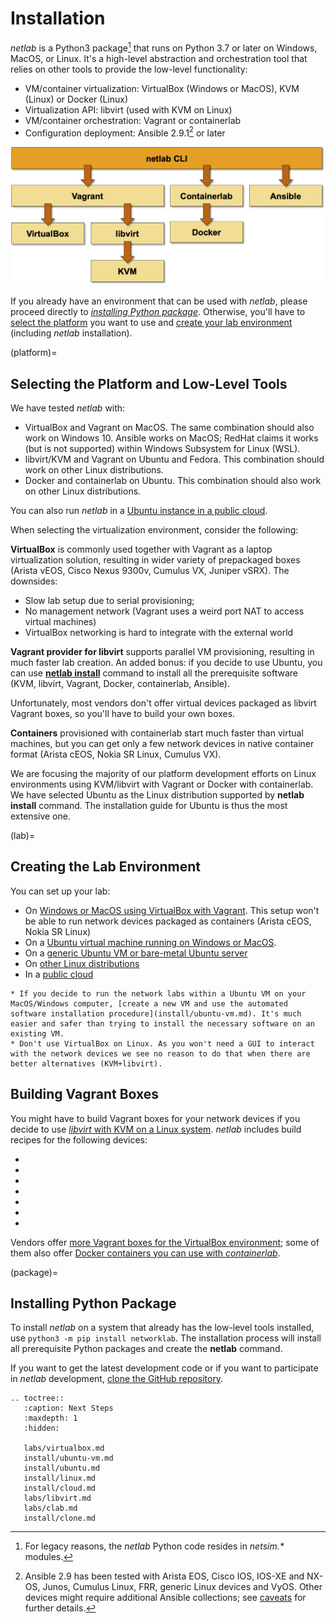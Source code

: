 # Installation

*netlab* is a Python3 package[^NSL] that runs on Python 3.7 or later on Windows, MacOS, or Linux. It's a high-level abstraction and orchestration tool that relies on other tools to provide the low-level functionality:

[^NSL]: For legacy reasons, the *netlab* Python code resides in *netsim.\** modules.

* VM/container virtualization: VirtualBox (Windows or MacOS), KVM (Linux) or Docker (Linux)
* Virtualization API: libvirt (used with KVM on Linux)
* VM/container orchestration: Vagrant or containerlab
* Configuration deployment: Ansible 2.9.1[^ANS] or later

[^ANS]: Ansible 2.9 has been tested with Arista EOS, Cisco IOS, IOS-XE and NX-OS, Junos, Cumulus Linux, FRR, generic Linux devices and VyOS. Other devices might require additional Ansible collections; see [caveats](caveats.md) for further details.

![High-level architecture](high-level-architecture.png)

If you already have an environment that can be used with *netlab*, please proceed directly to *[installing Python package](package)*. Otherwise, you'll have to [select the platform](platform) you want to use and [create your lab environment ](lab)(including *netlab* installation).

(platform)=
## Selecting the Platform and Low-Level Tools

We have tested *netlab* with:

* VirtualBox and Vagrant on MacOS. The same combination should also work on Windows 10. Ansible works on MacOS; RedHat claims it works (but is not supported) within Windows Subsystem for Linux (WSL).
* libvirt/KVM and Vagrant on Ubuntu and Fedora. This combination should work on other Linux distributions.
* Docker and containerlab on Ubuntu. This combination should also work on other Linux distributions.

You can also run *netlab* in a [Ubuntu instance in a public cloud](install/cloud.md).

When selecting the virtualization environment, consider the following:

**VirtualBox** is commonly used together with Vagrant as a laptop virtualization solution, resulting in wider variety of prepackaged boxes (Arista vEOS, Cisco Nexus 9300v, Cumulus VX, Juniper vSRX). The downsides: 

* Slow lab setup due to serial provisioning;
* No management network (Vagrant uses a weird port NAT to access virtual machines)
* VirtualBox networking is hard to integrate with the external world

**Vagrant provider for libvirt** supports parallel VM provisioning, resulting in much faster lab creation. An added bonus: if you decide to use Ubuntu, you can use **[netlab install](netlab/install.md)** command to install all the prerequisite software (KVM, libvirt, Vagrant, Docker, containerlab, Ansible).

Unfortunately, most vendors don't offer virtual devices packaged as libvirt Vagrant boxes, so you'll have to build your own boxes.

**Containers** provisioned with containerlab start much faster than virtual machines, but you can get only a few network devices in native container format (Arista cEOS, Nokia SR Linux, Cumulus VX).

We are focusing the majority of our platform development efforts on Linux environments using KVM/libvirt with Vagrant or Docker with containerlab. We have selected Ubuntu as the Linux distribution supported by **netlab install** command. The installation guide for Ubuntu is thus the most extensive one.

(lab)=
## Creating the Lab Environment

You can set up your lab:

* On [Windows or MacOS using VirtualBox with Vagrant](labs/virtualbox.md). This setup won't be able to run network devices packaged as containers (Arista cEOS, Nokia SR Linux)
* On a [Ubuntu virtual machine running on Windows or MacOS](install/ubuntu-vm.md).
* On a [generic Ubuntu VM or bare-metal Ubuntu server](install/ubuntu.md)
* On [other Linux distributions](install/linux.md)
* In a [public cloud](install/cloud.md)

```{tip}
* If you decide to run the network labs within a Ubuntu VM on your MacOS/Windows computer, [create a new VM and use the automated software installation procedure](install/ubuntu-vm.md). It's much easier and safer than trying to install the necessary software on an existing VM.
* Don't use VirtualBox on Linux. As you won't need a GUI to interact with the network devices we see no reason to do that when there are better alternatives (KVM+libvirt).
```

## Building Vagrant Boxes

You might have to build Vagrant boxes for your network devices if you decide to use [*libvirt* with KVM on a Linux system](labs/libvirt.md). *netlab* includes build recipes for the following devices:

* [](labs/eos.md)
* [](labs/iosv.md)
* [](labs/csr.md)
* [](labs/nxos.md)
* [](labs/dellos10.md)
* [](labs/vsrx.md)
* [](labs/routeros7.md)

Vendors offer [more Vagrant boxes for the VirtualBox environment](labs/virtualbox.md); some of them also offer [Docker containers you can use with *containerlab*](labs/clab.md).

(package)=
## Installing Python Package

To install *netlab* on a system that already has the low-level tools installed, use `python3 -m pip install networklab`. The installation process will install all prerequisite Python packages and create the **netlab** command.

If you want to get the latest development code or if you want to participate in *netlab* development, [clone the GitHub repository](install/clone.md).

```eval_rst
.. toctree::
   :caption: Next Steps
   :maxdepth: 1
   :hidden:

   labs/virtualbox.md
   install/ubuntu-vm.md
   install/ubuntu.md
   install/linux.md
   install/cloud.md
   labs/libvirt.md
   labs/clab.md
   install/clone.md
```
